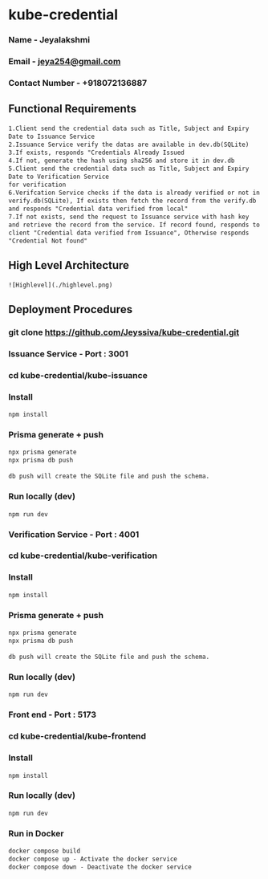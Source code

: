 # kube-credential

### Name - Jeyalakshmi
### Email - jeya254@gmail.com
### Contact Number - +918072136887

## Functional Requirements
    1.Client send the credential data such as Title, Subject and Expiry Date to Issuance Service
    2.Issuance Service verify the datas are available in dev.db(SQLite)
    3.If exists, responds "Credentials Already Issued
    4.If not, generate the hash using sha256 and store it in dev.db
    5.Client send the credential data such as Title, Subject and Expiry Date to Verification Service
    for verification
    6.Verifcation Service checks if the data is already verified or not in verify.db(SQLite), If exists then fetch the record from the verify.db and responds "Credential data verified from local"
    7.If not exists, send the request to Issuance service with hash key and retrieve the record from the service. If record found, responds to client "Credential data verified from Issuance", Otherwise responds "Credential Not found"

## High Level Architecture
    ![Highlevel](./highlevel.png)


##  Deployment Procedures
### git clone https://github.com/Jeyssiva/kube-credential.git
### Issuance Service - Port : 3001
### cd kube-credential/kube-issuance
### Install
    npm install
### Prisma generate + push
    npx prisma generate
    npx prisma db push

    db push will create the SQLite file and push the schema.
### Run locally (dev)
    npm run dev
### Verification Service - Port : 4001
### cd kube-credential/kube-verification
### Install
    npm install
### Prisma generate + push
    npx prisma generate
    npx prisma db push

    db push will create the SQLite file and push the schema.
### Run locally (dev)
    npm run dev
### Front end - Port : 5173
### cd kube-credential/kube-frontend
### Install
    npm install
### Run locally (dev)
    npm run dev
### Run in Docker 
    docker compose build
    docker compose up - Activate the docker service
    docker compose down - Deactivate the docker service

